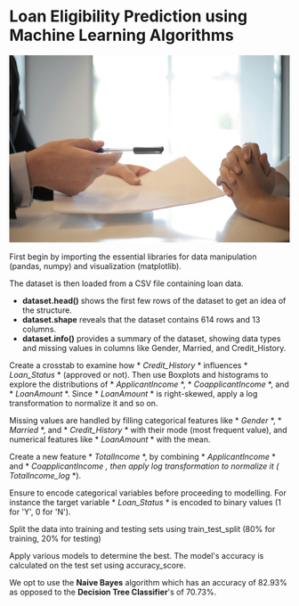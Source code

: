# Loan Eligibility Prediction using Machine Learning Algorithms

![A client receiving a form to sign](https://github.com/hazelapondi/FUTURE_DS_03/blob/main/imgs/pexels-olly-resize.png)

First begin by importing the essential libraries for data manipulation (pandas, numpy) and visualization (matplotlib).

The dataset is then loaded from a CSV file containing loan data.

* **dataset.head()** shows the first few rows of the dataset to get an idea of the structure.
* **dataset.shape** reveals that the dataset contains 614 rows and 13 columns.
* **dataset.info()** provides a summary of the dataset, showing data types and missing values in columns like Gender, Married, and Credit_History.

Create a crosstab to examine how * *Credit_History* * influences * *Loan_Status* * (approved or not).
Then use Boxplots and histograms to explore the distributions of * *ApplicantIncome* *, * *CoapplicantIncome* *, and * *LoanAmount* *. Since * *LoanAmount* * is right-skewed, apply a log transformation to normalize it and so on.

Missing values are handled by filling categorical features like * *Gender* *, * *Married* *, and * *Credit_History* * with their mode (most frequent value), and numerical features like * *LoanAmount* * with the mean.

Create a new feature * *TotalIncome* *, by combining * *ApplicantIncome* * and * *CoapplicantIncome* *, then apply log transformation to normalize it (* *TotalIncome_log* *).

Ensure to encode categorical variables before proceeding to modelling. For instance the target variable * *Loan_Status* * is encoded to binary values (1 for 'Y', 0 for 'N').

Split the data into training and testing sets using train_test_split (80% for training, 20% for testing)

Apply various models to determine the best. The model's accuracy is calculated on the test set using accuracy_score.

We opt to use the **Naive Bayes** algorithm which has an accuracy of 82.93% as opposed to the **Decision Tree Classifier**'s of 70.73%.
